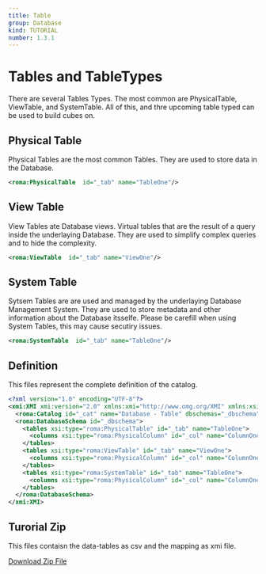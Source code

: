 ```yaml
---
title: Table
group: Database
kind: TUTORIAL
number: 1.3.1
---
```

# Tables and TableTypes

There are several Tables Types. The most common are PhysicalTable, ViewTable, and SystemTable. All of this, and thre upcoming table typed can be used to build cubes on.


## Physical Table

Physical Tables are the most common Tables.  They are used to store data in the Database.


```xml
<roma:PhysicalTable  id="_tab" name="TableOne"/>

```

## View Table

View Tables ate Database views. Virtual tables that are the result of a query inside the underlaying Database. They are used to simplify complex queries and to hide the complexity.


```xml
<roma:ViewTable  id="_tab" name="ViewOne"/>

```

## System Table

Sytsem Tables are are used and managed by the underlaying Database Management System. They are used to store metadata and other information about the Database itsselfe. Please be carefill when using System Tables, this may cause secutiry issues.


```xml
<roma:SystemTable  id="_tab" name="TableOne"/>

```


## Definition

This files represent the complete definition of the catalog.

```xml
<?xml version="1.0" encoding="UTF-8"?>
<xmi:XMI xmi:version="2.0" xmlns:xmi="http://www.omg.org/XMI" xmlns:xsi="http://www.w3.org/2001/XMLSchema-instance" xmlns:roma="https://www.daanse.org/spec/org.eclipse.daanse.rolap.mapping">
  <roma:Catalog id="_cat" name="Database - Table" dbschemas="_dbschema"/>
  <roma:DatabaseSchema id="_dbschema">
    <tables xsi:type="roma:PhysicalTable" id="_tab" name="TableOne">
      <columns xsi:type="roma:PhysicalColumn" id="_col" name="ColumnOne"/>
    </tables>
    <tables xsi:type="roma:ViewTable" id="_tab" name="ViewOne">
      <columns xsi:type="roma:PhysicalColumn" id="_col" name="ColumnOne"/>
    </tables>
    <tables xsi:type="roma:SystemTable" id="_tab" name="TableOne">
      <columns xsi:type="roma:PhysicalColumn" id="_col" name="ColumnOne"/>
    </tables>
  </roma:DatabaseSchema>
</xmi:XMI>

```



## Turorial Zip
This files contaisn the data-tables as csv and the mapping as xmi file.

<a href="./zip/tutorial.database.table.zip" download>Download Zip File</a>
